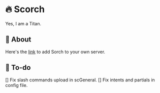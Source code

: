# 🔥 Scorch

Yes, I am a Titan.

## 📨 About

Here's the [link](https://discord.com/api/oauth2/authorize?client_id=1002973888533250174&permissions=8&scope=applications.commands%20bot) to add Sorch to your own server.

## 📃 To-do

[] Fix slash commands upload in scGeneral.
[] Fix intents and partials in config file.
